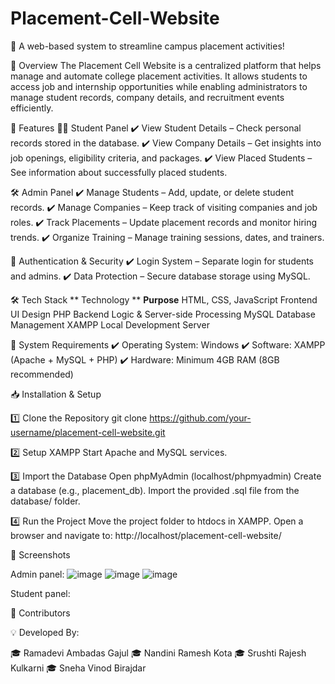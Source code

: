 # Placement-Cell-Website
🔹 A web-based system to streamline campus placement activities!

📖 Overview
The Placement Cell Website is a centralized platform that helps manage and automate college placement activities. It allows students to access job and internship opportunities while enabling administrators to manage student records, company details, and recruitment events efficiently.

🚀 Features
👩‍🎓 Student Panel
✔️ View Student Details – Check personal records stored in the database.
✔️ View Company Details – Get insights into job openings, eligibility criteria, and packages.
✔️ View Placed Students – See information about successfully placed students.

🛠️ Admin Panel
✔️ Manage Students – Add, update, or delete student records.
✔️ Manage Companies – Keep track of visiting companies and job roles.
✔️ Track Placements – Update placement records and monitor hiring trends.
✔️ Organize Training – Manage training sessions, dates, and trainers.

🔑 Authentication & Security
✔️ Login System – Separate login for students and admins.
✔️ Data Protection – Secure database storage using MySQL.

🛠️ Tech Stack
** Technology	**                       **Purpose**
HTML, CSS, JavaScript	             Frontend UI Design
PHP	                               Backend Logic & Server-side Processing
MySQL	                             Database Management
XAMPP	                             Local Development Server

📌 System Requirements
✔️ Operating System: Windows
✔️ Software: XAMPP (Apache + MySQL + PHP)
✔️ Hardware: Minimum 4GB RAM (8GB recommended)

📥 Installation & Setup

1️⃣ Clone the Repository
git clone https://github.com/your-username/placement-cell-website.git

2️⃣ Setup XAMPP
Start Apache and MySQL services.

3️⃣ Import the Database
Open phpMyAdmin (localhost/phpmyadmin)
Create a database (e.g., placement_db).
Import the provided .sql file from the database/ folder.

4️⃣ Run the Project
Move the project folder to htdocs in XAMPP.
Open a browser and navigate to:
http://localhost/placement-cell-website/

📸 Screenshots

Admin panel:
![image](https://github.com/user-attachments/assets/89be11ed-c595-421e-9155-a29872300468)
![image](https://github.com/user-attachments/assets/6efc3c5f-1b30-45b3-b477-57786ae10bc4)
![image](https://github.com/user-attachments/assets/09a6a580-9753-4680-80dd-f4438631450f)


Student panel:


👥 Contributors

💡 Developed By:

🎓 Ramadevi Ambadas Gajul
🎓 Nandini Ramesh Kota
🎓 Srushti Rajesh Kulkarni
🎓 Sneha Vinod Birajdar


